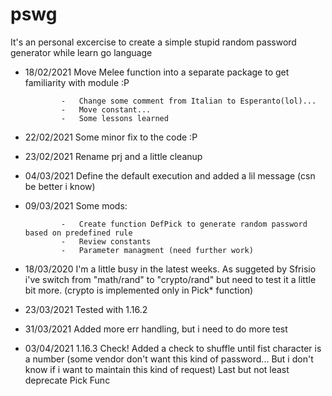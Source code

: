 # pswg 

It's an personal excercise to create a simple stupid random password generator while learn go language

-   18/02/2021  Move Melee function into a separate package to get familiarity with module :P
  
                -   Change some comment from Italian to Esperanto(lol)...
                -   Move constant...
                -   Some lessons learned
  
-   22/02/2021  Some minor fix to the code :P
-   23/02/2021  Rename prj and a little cleanup
-   04/03/2021  Define the default execution and added a lil message (csn be better i know)
-   09/03/2021  Some mods:
  
                -   Create function DefPick to generate random password based on predefined rule
                -   Review constants
                -   Parameter managment (need further work)

-   18/03/2020  I'm a little busy in the latest weeks. As suggeted by Sfrisio i've switch from "math/rand" to "crypto/rand" but need to test it a little bit more. (crypto is implemented only in Pick* function)
-   23/03/2021  Tested with 1.16.2
-   31/03/2021  Added more err handling, but i need to do more test
-   03/04/2021  1.16.3 Check! Added a check to shuffle until fist character is a number (some vendor don't want this kind of password... But i don't know if i want to maintain this kind of request) Last but not least deprecate Pick Func